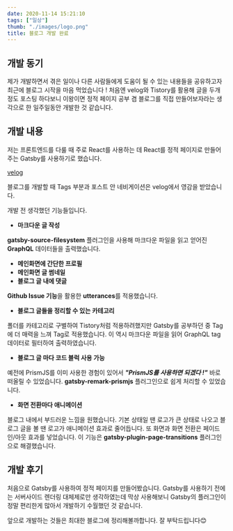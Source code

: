 ```yaml
---
date: 2020-11-14 15:21:10
tags: ["일상"]
thumb: "./images/logo.png"
title: 블로그 개발 완료
---
```


## 개발 동기

 제가 개발하면서 겪은 일이나 다른 사람들에게 도움이 될 수 있는 내용들을 공유하고자 최근에 블로그 시작을 마음 먹었습니다 !  처음엔 velog와 Tistory를 활용해 글을 두개 정도 포스팅 하다보니 이왕이면 정적 페이지 공부 겸 블로그를 직접 만들어보자라는 생각으로 한 일주일동안 개발한 것 같습니다.

## 개발 내용

 저는 프론트엔드를 다룰 때 주로 React를 사용하는 데 React를 정적 페이지로 만들어주는 Gatsby를 사용하기로 했습니다. 

[velog](https://velog.io)

블로그를 개발할 때 Tags 부분과 포스트 안 네비게이션은 velog에서 영감을 받았습니다.

 개발 전 생각했던 기능들입니다.

- **마크다운 글 작성**

**gatsby-source-filesystem** 플러그인을 사용해 마크다운 파일을 읽고 얻어진 **GraphQL** 데이터들을 출력했습니다.

- **메인화면에 간단한 프로필**
- **메인화면 글 썸네일**
- **블로그 글 내에 댓글**

**Github Issue 기능**을 활용한 **utterances**를 적용했습니다.

- **블로그 글들을 정리할 수 있는 카테고리**

폴더를 카테고리로 구별하여 Tistory처럼 적용하려했지만 Gatsby를 공부하던 중 Tag에 더 매력을 느껴 Tag로 적용했습니다. 이 역시 마크다운 파일을 읽어 GraphQL tag 데이터로 필터하여 출력하였습니다.

- **블로그 글 마다 코드 블럭 사용 가능**

예전에 PrismJS를 이미 사용한 경험이 있어서 ***"PrismJS를 사용하면 되겠다 !"*** 바로 떠올릴 수 있었습니다.  **gatsby-remark-prismjs** 플러그인으로 쉽게 처리할 수 있었습니다.

- **화면 전환마다 애니메이션**

블로그 내에서 부드러운 느낌을 원했습니다. 기본 상태일 땐 로고가 큰 상태로 나오고 블로그 글을 볼 땐 로고가 애니메이션 효과로 줄어듭니다. 또 화면과 화면 전환은 페이드인/아웃 효과를 넣었습니다. 이 기능은 **gatsby-plugin-page-transitions** 플러그인으로 해결했습니다.

## 개발 후기

 처음으로 Gatsby를 사용하여 정적 페이지를 만들어봤습니다. Gatsby를 사용하기 전에는 서버사이드 렌더링 대체제로만 생각하였는데 막상 사용해보니 Gatsby의 플러그인이 정말 편리한게 많아서 개발하기 수월했던 것 같습니다.

 앞으로 개발하는 것들은 최대한 블로그에 정리해볼까합니다. 잘 부탁드립니다😊